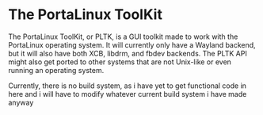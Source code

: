 # The PortaLinux ToolKit
The PortaLinux ToolKit, or PLTK, is a GUI toolkit made to work with the
PortaLinux operating system. It will currently only have a Wayland backend, but
it will also have both XCB, libdrm, and fbdev backends. The PLTK API might also get
ported to other systems that are not Unix-like or even running an operating
system.

Currently, there is no build system, as i have yet to get functional code in
here and i will have to modify whatever current build system i have made anyway

